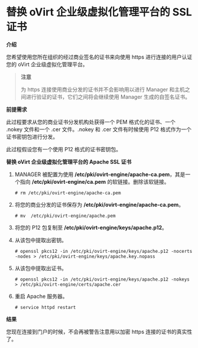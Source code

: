 # 替换 oVirt 企业级虚拟化管理平台的 SSL 证书

**介绍**

您希望使用您所在组织的经过商业签名的证书来向使用 https
进行连接的用户认证您的 oVirt 企业级虚拟化管理平台。

> **注意**
>
> 为 https
> 连接使用商业分发的证书并不会影响用以进行 Manager 和主机之间进行验证的证书，它们之间将会继续使用 Manager 生成的自签名证书。

**前提需求**

此过程要求从您的商业证书分发机构处获得一个 PEM 格式化的证书、一个 .nokey
文件和一个 .cer 文件。.nokey 和 .cer 文件有时候使用 P12
格式作为一个证书密钥包进行分发。

此过程假设您有一个使用 P12 格式的证书密钥包。


**替换 oVirt 企业级虚拟化管理平台的 Apache SSL 证书**

1. MANAGER 被配置为使用 **/etc/pki/ovirt-engine/apache-ca.pem**，其是一个指向
**/etc/pki/ovirt-engine/ca.pem** 的软链接。删除该软链接。

   ```
   # rm /etc/pki/ovirt-engine/apache-ca.pem
   ```

2. 将您的商业分发的证书保存为 **/etc/pki/ovirt-engine/apache-ca.pem**。

   ```
   # mv  /etc/pki/ovirt-engine/apache.pem
   ```

3. 将您的 P12 包复制至 **/etc/pki/ovirt-engine/keys/apache.p12**。

4. 从该包中提取出密钥。

   ```
   # openssl pkcs12 -in /etc/pki/ovirt-engine/keys/apache.p12 -nocerts -nodes > /etc/pki/ovirt-engine/keys/apache.key.nopass
   ```

5. 从该包中提取出证书。

   ```
   # openssl pkcs12 -in /etc/pki/ovirt-engine/keys/apache.p12 -nokeys > /etc/pki/ovirt-engine/certs/apache.cer
   ```

6. 重启 Apache 服务器。

   ```
   # service httpd restart
   ```

**结果**

您现在连接到门户的时候，不会再被警告注意用以加密 https
连接的证书的真实性了。

